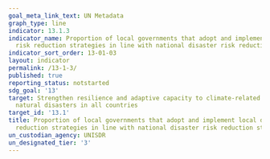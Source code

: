 ```yaml
---
goal_meta_link_text: UN Metadata
graph_type: line
indicator: 13.1.3
indicator_name: Proportion of local governments that adopt and implement local disaster
  risk reduction strategies in line with national disaster risk reduction strategies
indicator_sort_order: 13-01-03
layout: indicator
permalink: /13-1-3/
published: true
reporting_status: notstarted
sdg_goal: '13'
target: Strengthen resilience and adaptive capacity to climate-related hazards and
  natural disasters in all countries
target_id: '13.1'
title: Proportion of local governments that adopt and implement local disaster risk
  reduction strategies in line with national disaster risk reduction strategies
un_custodian_agency: UNISDR
un_designated_tier: '3'
---
```

